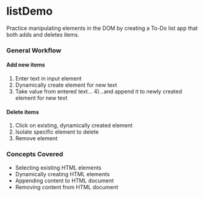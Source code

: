 # listDemo
Practice manipulating elements in the DOM by creating a To-Do list app that both adds and deletes items.

### General Workflow

#### Add new items
1) Enter text in input element
2) Dynamically create element for new text
3) Take value from entered text...
4)...and append it to newly created element for new text

#### Delete items
1) Click on existing, dynamically created element
2) Isolate specific element to delete
3) Remove element

### Concepts Covered
* Selecting existing HTML elements
* Dynamically creating HTML elements
* Appending content to HTML document
* Removing content from HTML document
